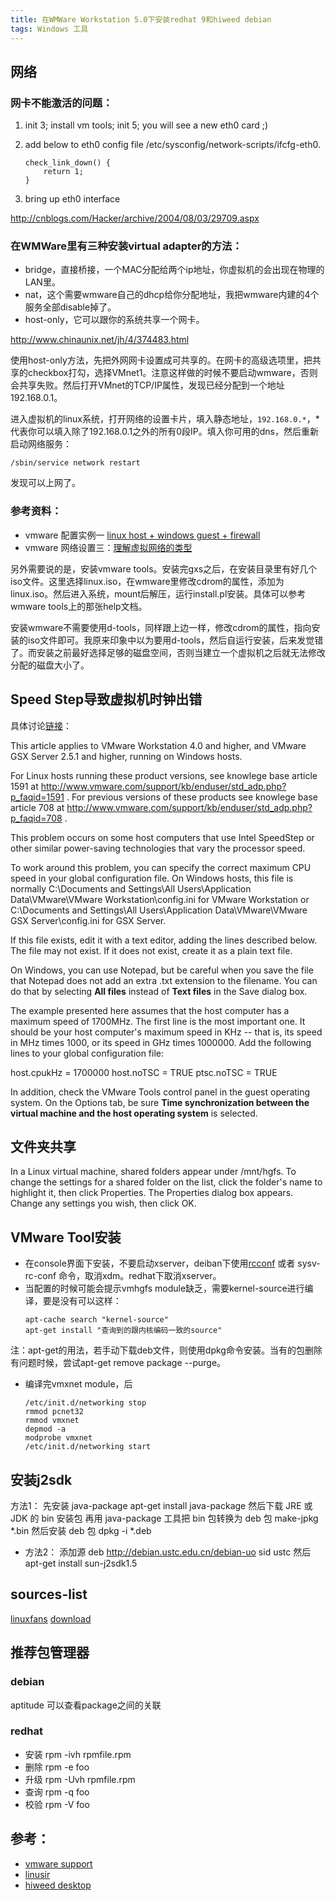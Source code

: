 ```yaml
---
title: 在WMWare Workstation 5.0下安装redhat 9和hiweed debian
tags: Windows 工具
---
```


## 网络
### 网卡不能激活的问题：

1. init 3; install vm tools; init 5; you will see a new eth0 card ;)
2. add below to eth0 config file /etc/sysconfig/network-scripts/ifcfg-eth0.

    ```
    check_link_down() {
        return 1;
    }
    ```

3. bring up eth0 interface

http://cnblogs.com/Hacker/archive/2004/08/03/29709.aspx

### 在WMWare里有三种安装virtual adapter的方法：

- bridge，直接桥接，一个MAC分配给两个ip地址，你虚拟机的会出现在物理的LAN里。
- nat，这个需要wmware自己的dhcp给你分配地址，我把wmware内建的4个服务全部disable掉了。
- host-only，它可以跟你的系统共享一个网卡。

http://www.chinaunix.net/jh/4/374483.html

使用host-only方法，先把外网网卡设置成可共享的。在网卡的高级选项里，把共享的checkbox打勾，选择VMnet1。注意这样做的时候不要启动wmware，否则会共享失败。然后打开VMnet的TCP/IP属性，发现已经分配到一个地址192.168.0.1。

进入虚拟机的linux系统，打开网络的设置卡片，填入静态地址，`192.168.0.*`，*代表你可以填入除了192.168.0.1之外的所有0段IP。填入你可用的dns，然后重新启动网络服务：

    /sbin/service network restart

发现可以上网了。

### 参考资料：

- vmware 配置实例一 [linux host + windows guest + firewall](http://bbs.chinaunix.net/forum/viewtopic.php?t=367907&amp;highlight=yunqing)
- vmware 网络设置三：[理解虚拟网络的类型](http://bbs.chinaunix.net/forum/viewtopic.php?t=376768&amp;highlight=yunqing)


另外需要说的是，安装vmware tools。安装完gxs之后，在安装目录里有好几个iso文件。这里选择linux.iso，在wmware里修改cdrom的属性，添加为 linux.iso。然后进入系统，mount后解压，运行install.pl安装。具体可以参考wmware tools上的那张help文档。

安装wmware不需要使用d-tools，同样跟上边一样，修改cdrom的属性，指向安装的iso文件即可。我原来印象中以为要用d-tools，然后自运行安装，后来发觉错了。而安装之前最好选择足够的磁盘空间，否则当建立一个虚拟机之后就无法修改分配的磁盘大小了。

## Speed Step导致虚拟机时钟出错

具体讨论[链接](http://www.vmware.com/info?id=97)：

This article applies to VMware Workstation 4.0 and higher, and VMware GSX Server 2.5.1 and higher, running on Windows hosts.

For Linux hosts running these product versions, see knowlege base article 1591 at http://www.vmware.com/support/kb/enduser/std_adp.php?p_faqid=1591 . For previous versions of these products see knowlege base article 708 at http://www.vmware.com/support/kb/enduser/std_adp.php?p_faqid=708 .

This problem occurs on some host computers that use Intel SpeedStep or other similar power-saving technologies that vary the processor speed.

To work around this problem, you can specify the correct maximum CPU speed in your global configuration file. On Windows hosts, this file is normally C:\Documents and Settings\All Users\Application Data\VMware\VMware Workstation\config.ini for VMware Workstation or C:\Documents and Settings\All Users\Application Data\VMware\VMware GSX Server\config.ini for GSX Server.

If this file exists, edit it with a text editor, adding the lines described below. The file may not exist. If it does not exist, create it as a plain text file.

On Windows, you can use Notepad, but be careful when you save the file that Notepad does not add an extra .txt extension to the filename. You can do that by selecting <strong>All files</strong> instead of <strong>Text files</strong> in the Save dialog box.

The example presented here assumes that the host computer has a maximum speed of 1700MHz. The first line is the most important one. It should be your host computer's maximum speed in KHz -- that is, its speed in MHz times 1000, or its speed in GHz times 1000000. Add the following lines to your global configuration file:

host.cpukHz = 1700000
host.noTSC = TRUE
ptsc.noTSC = TRUE

In addition, check the VMware Tools control panel in the guest operating system. On the Options tab, be sure <strong>Time synchronization between the virtual machine and the host operating system</strong> is selected.

## 文件夹共享

In a Linux virtual machine, shared folders appear under /mnt/hgfs.
To change the settings for a shared folder on the list, click the folder's name to highlight it, then click Properties. The Properties dialog box appears.
Change any settings you wish, then click OK.

## VMware Tool安装

- 在console界面下安装，不要启动xserver，deiban下使用<a href="http://wiki.linuxquestions.org/wiki/Rcconf">rcconf</a> 或者 sysv-rc-conf 命令，取消xdm。redhat下取消xserver。
- 当配置的时候可能会提示vmhgfs module缺乏，需要kernel-source进行编译，要是没有可以这样：
    ```
    apt-cache search "kernel-source"
    apt-get install "查询到的跟内核编码一致的source"
    ```
注：apt-get的用法，若手动下载deb文件，则使用dpkg命令安装。当有的包删除有问题时候，尝试apt-get remove package --purge。
- 编译完vmxnet module，后
    ```
    /etc/init.d/networking stop
    rmmod pcnet32
    rmmod vmxnet
    depmod -a
    modprobe vmxnet
    /etc/init.d/networking start
    ```

## 安装j2sdk
方法1：
先安装 java-package
apt-get install java-package
然后下载 JRE 或 JDK 的 bin 安装包
再用 java-package 工具把 bin 包转换为 deb 包
make-jpkg *.bin
然后安装 deb 包
dpkg -i *.deb

- 方法2：
添加源
deb http://debian.ustc.edu.cn/debian-uo sid ustc
然后
apt-get install sun-j2sdk1.5

## sources-list
[linuxfans](http://www.linuxfans.org/nuke/modules.php?name=Forums&amp;file=viewtopic&amp;t=84203&amp;postdays=0&amp;postorder=asc&amp;start=0) [download](http://juni.blogchina.com/inc/sources.list.txt)

## 推荐包管理器
### debian
aptitude 可以查看package之间的关联

### redhat

- 安装 rpm -ivh rpmfile.rpm
- 删除 rpm -e foo
- 升级 rpm -Uvh rpmfile.rpm
- 查询 rpm -q foo
- 校验 rpm -V foo

## 参考：
- [vmware support](http://www.vmware.com/support/ws5/doc/ws_newguest_tools_linux.html#wp1009291)
- [linusir](http://www.linuxsir.org/bbs/forumdisplay.php?f=49)
- [hiweed desktop](http://linux.hiweed.com/forum/1)
